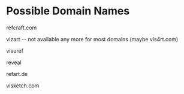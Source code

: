 # Possible Domain Names

refcraft.com

vizart -- not available any more for most domains (maybe vis4rt.com)

visuref

reveal


refart.de

visketch.com